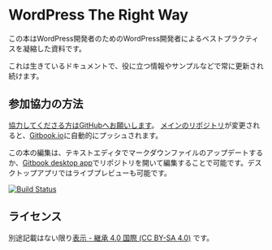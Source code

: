 # WordPress The Right Way

この本はWordPress開発者のためのWordPress開発者によるベストプラクティスを凝縮した資料です。

これは生きているドキュメントで、役に立つ情報やサンプルなどで常に更新され続けます。

## 参加協力の方法

[協力してくださる方はGitHubへお願いします](https://github.com/Tarendai/WordPress-The-Right-Way)。 [メインのリポジトリ](https://github.com/Tarendai/WordPress-The-Right-Way)が変更されると、[Gitbook.io](https://www.gitbook.io/book/tarendai/wordpress-the-right-way/activity)に自動的にプッシュされます。

この本の編集は、テキストエディタでマークダウンファイルのアップデートするか、[Gitbook desktop app](https://github.com/GitbookIO/editor/blob/master/README.md)でリポジトリを開いて編集することで可能です。デスクトップアプリではライブプレビューも可能です。

[![Build Status](https://www.gitbook.io/button/status/book/tarendai/wordpress-the-right-way)](https://www.gitbook.io/book/tarendai/wordpress-the-right-way/activity)

## ライセンス

別途記載はない限り[表示 - 継承 4.0 国際 (CC BY-SA 4.0)](http://creativecommons.org/licenses/by-sa/4.0/) です。
